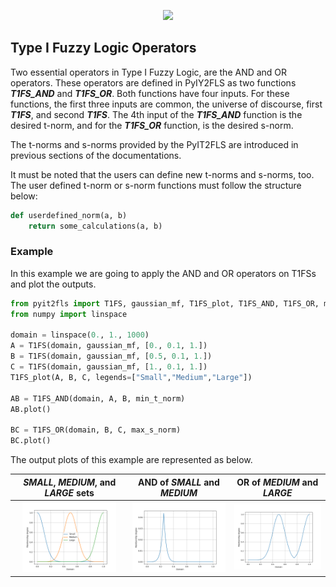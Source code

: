 <p align="center"><img src="https://raw.githubusercontent.com/Haghrah/PyIT2FLS/master/PyIT2FLS_icon.png" width="200"/></p>

## Type I Fuzzy Logic Operators
Two essential operators in Type I Fuzzy Logic, are the AND and OR operators. These operators are defined in PyIY2FLS as two functions **_T1FS_AND_** and **_T1FS_OR_**. Both functions have four inputs. For these functions, the first three inputs are common, the universe of discourse, first **_T1FS_**, and second **_T1FS_**. The 4th input of the **_T1FS_AND_** function is the desired t-norm, and for the **_T1FS_OR_** function, is the desired s-norm.

The t-norms and s-norms provided by the PyIT2FLS are introduced in previous sections of the documentations.

It must be noted that the users can define new t-norms and s-norms, too. The user defined t-norm or s-norm functions must follow the structure below:

```python
def userdefined_norm(a, b)
	return some_calculations(a, b)
```

### Example
In this example we are going to apply the AND and OR operators on T1FSs and plot the outputs.

```python
from pyit2fls import T1FS, gaussian_mf, T1FS_plot, T1FS_AND, T1FS_OR, min_t_norm, max_s_norm
from numpy import linspace

domain = linspace(0., 1., 1000)
A = T1FS(domain, gaussian_mf, [0., 0.1, 1.])
B = T1FS(domain, gaussian_mf, [0.5, 0.1, 1.])
C = T1FS(domain, gaussian_mf, [1., 0.1, 1.])
T1FS_plot(A, B, C, legends=["Small","Medium","Large"])

AB = T1FS_AND(domain, A, B, min_t_norm)
AB.plot()

BC = T1FS_OR(domain, B, C, max_s_norm)
BC.plot()
```

The output plots of this example are represented as below.

|  **_SMALL_**, **_MEDIUM_**, and **_LARGE_** sets  | AND of **_SMALL_** and **_MEDIUM_** | OR of **_MEDIUM_** and **_LARGE_** |
|:---------------------:|:-----------:|:------------------:|
| <img src="https://raw.githubusercontent.com/Haghrah/PyIT2FLS/master/docs/images/2.1._.png" width="150"> | <img src="https://raw.githubusercontent.com/Haghrah/PyIT2FLS/master/docs/images/2.2._.png" width="150"> | <img src="https://raw.githubusercontent.com/Haghrah/PyIT2FLS/master/docs/images/2.3._.png" width="150"> |
















